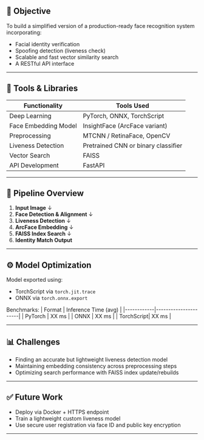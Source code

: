 ## 🧭 Objective

To build a simplified version of a production-ready face recognition system incorporating:
- Facial identity verification
- Spoofing detection (liveness check)
- Scalable and fast vector similarity search
- A RESTful API interface

---

## 🔧 Tools & Libraries

| Functionality          | Tools Used                     |
|------------------------|--------------------------------|
| Deep Learning          | PyTorch, ONNX, TorchScript     |
| Face Embedding Model   | InsightFace (ArcFace variant)  |
| Preprocessing          | MTCNN / RetinaFace, OpenCV     |
| Liveness Detection     | Pretrained CNN or binary classifier |
| Vector Search          | FAISS                          |
| API Development        | FastAPI                        |

---

## 🔄 Pipeline Overview

1. **Input Image**
        ↓
2. **Face Detection & Alignment**
        ↓
3. **Liveness Detection**
        ↓
4. **ArcFace Embedding**
        ↓
5. **FAISS Index Search**
        ↓
6. **Identity Match Output**

---

## ⚙️ Model Optimization

Model exported using:
- TorchScript via `torch.jit.trace`
- ONNX via `torch.onnx.export`

Benchmarks:
| Format     | Inference Time (avg) |
|------------|----------------------|
| PyTorch    | XX ms                |
| ONNX       | XX ms                |
| TorchScript| XX ms                |

---

## 📊 Challenges

- Finding an accurate but lightweight liveness detection model
- Maintaining embedding consistency across preprocessing steps
- Optimizing search performance with FAISS index update/rebuilds

---

## ✅ Future Work

- Deploy via Docker + HTTPS endpoint
- Train a lightweight custom liveness model
- Use secure user registration via face ID and public key encryption

---